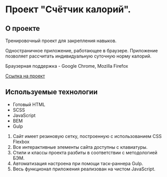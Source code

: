 # Проект "Счётчик калорий".

## О проекте
Тренировочный проект для закрепления навыков.

Одностраничное приложение, работающее в браузере. Приложение позволяет рассчитать индивидуальную суточную норму калорий.

Браузерная поддержка - Google Chrome, Mozilla Firefox

[Ссылка на проект](https://pavelnyukalo.github.io/calories/)

## Используемые технологии
* Готовый HTML
* SCSS
* JavaScript
* BEM
* Gulp

1. Сайт имеет резиновую сетку, построенную с использованием CSS Flexbox
2. Все интерактивные элементы сайта доступны с клавиатуры.
3. Стили и классы проекта разбиты в соответствии с методологией БЭМ.
4. Автоматизация настроена при помощи таск-раннера Gulp.
5. Весь функционал приложения реализован на чистом JavaScript.

